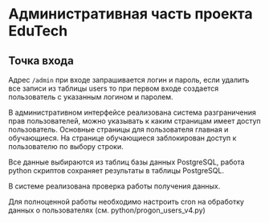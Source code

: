 # Административная часть проекта EduTech

## Точка входа

Адрес ``/admin`` при входе запрашивается логин и пароль, если удалить все записи из таблицы users то при первом входе создается пользователь с указанным логином и паролем.

В административном интерфейсе реализована система разграничения прав пользователей, можно указывать к каким страницам имеет доступ пользователь. Основные страницы для пользователя главная и обучающиеся. На странице обучающиеся заблокирован доступ к пользователю по выбору строки.

Все данные выбираются из таблиц базы данных PostgreSQL, работа python скриптов сохраняет результаты в таблицы PostgreSQL.

В системе реализована проверка работы получения данных.

Для полноценной работы необходимо настроить cron на обработку данных о пользователях (см. python/progon_users_v4.py)